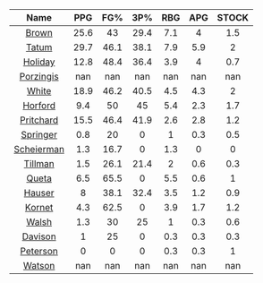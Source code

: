 |                                     Name                                     |  PPG  |  FG%  |  3P%  |  RBG  |  APG  |  STOCK  |
|:----------------------------------------------------------------------------:|:-----:|:-----:|:-----:|:-----:|:-----:|:-------:|
|      [Brown](https://www.espn.com/nba/player/_/id/3917376/jaylen-brown)      | 25.6  |  43   | 29.4  |  7.1  |   4   |   1.5   |
|      [Tatum](https://www.espn.com/nba/player/_/id/4065648/jayson-tatum)      | 29.7  | 46.1  | 38.1  |  7.9  |  5.9  |    2    |
|      [Holiday](https://www.espn.com/nba/player/_/id/3995/jrue-holiday)       | 12.8  | 48.4  | 36.4  |  3.9  |   4   |   0.7   |
| [Porzingis](https://www.espn.com/nba/player/_/id/3102531/kristaps-porzingis) |  nan  |  nan  |  nan  |  nan  |  nan  |   nan   |
|     [White](https://www.espn.com/nba/player/_/id/3078576/derrick-white)      | 18.9  | 46.2  | 40.5  |  4.5  |  4.3  |    2    |
|       [Horford](https://www.espn.com/nba/player/_/id/3213/al-horford)        |  9.4  |  50   |  45   |  5.4  |  2.3  |   1.7   |
|  [Pritchard](https://www.espn.com/nba/player/_/id/4066354/payton-pritchard)  | 15.5  | 46.4  | 41.9  |  2.6  |  2.8  |   1.2   |
|   [Springer](https://www.espn.com/nba/player/_/id/4432164/jaden-springer)    |  0.8  |  20   |   0   |   1   |  0.3  |   0.5   |
| [Scheierman](https://www.espn.com/nba/player/_/id/4593841/baylor-scheierman) |  1.3  | 16.7  |   0   |  1.3  |   0   |    0    |
|    [Tillman](https://www.espn.com/nba/player/_/id/4277964/xavier-tillman)    |  1.5  | 26.1  | 21.4  |   2   |  0.6  |   0.3   |
|     [Queta](https://www.espn.com/nba/player/_/id/4397424/neemias-queta)      |  6.5  | 65.5  |   0   |  5.5  |  0.6  |    1    |
|      [Hauser](https://www.espn.com/nba/player/_/id/4065804/sam-hauser)       |   8   | 38.1  | 32.4  |  3.5  |  1.2  |   0.9   |
|      [Kornet](https://www.espn.com/nba/player/_/id/3064560/luke-kornet)      |  4.3  | 62.5  |   0   |  3.9  |  1.7  |   1.2   |
|      [Walsh](https://www.espn.com/nba/player/_/id/4683689/jordan-walsh)      |  1.3  |  30   |  25   |   1   |  0.3  |   0.6   |
|      [Davison](https://www.espn.com/nba/player/_/id/4576085/jd-davison)      |   1   |  25   |   0   |  0.3  |  0.3  |   0.3   |
|    [Peterson](https://www.espn.com/nba/player/_/id/4397689/drew-peterson)    |   0   |   0   |   0   |  0.3  |  0.3  |    1    |
|     [Watson](https://www.espn.com/nba/player/_/id/4431705/anton-watson)      |  nan  |  nan  |  nan  |  nan  |  nan  |   nan   |